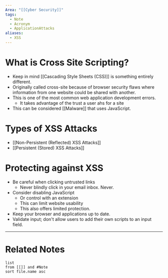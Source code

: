 ```yaml
---
Area: "[[Cyber Security]]"
tags:
  - Note
  - Acronym
  - ApplicationAttacks
aliases:
  - XSS
---
```

# What is Cross Site Scripting?
- Keep in mind [[Cascading Style Sheets (CSS)]] is something entirely different.
- Originally called cross-site because of browser security flaws where information from one website could be shared with another. 
- This is one of the most common web application development errors.
	- It takes advantage of the trust a user ahs for a site
- This can be considered [[Malware]] that uses JavaScript.

# Types of XSS Attacks
- [[Non-Persistent (Reflected) XSS Attacks]]
- [[Persistent (Stored) XSS Attacks]]

# Protecting against XSS
- Be careful when clicking untrusted links
	- Never blindly click in your email inbox. Never.
- Consider disabling JavaScript
	- Or control with an extension
	- This can limit website usability
	- This also offers limited protection.
- Keep your browser and applications up to date.
- Validate input; don't allow users to add their own scripts to an input field.

---
# Related Notes
```dataview
list
from [[]] and #Note 
sort file.name asc
```
